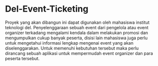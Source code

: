 # Del-Event-Ticketing
Proyek yang akan dibangun ini dapat digunakan oleh mahasiswa institut teknologi del. Penyelenggaraan sebuah event dari pengelola atau event organizer terkadang mengalami kendala dalam melakukan promosi dan mengumpulkan cukup banyak peserta, disisi lain mahasiswa juga perlu untuk mengetahui informasi lengkap mengenai event yang akan diselenggarakan. Untuk memenuhi kebutuhan tersebut maka perlu dirancang sebuah aplikasi untuk mempermudah event organizer dan para peserta tersebut. 
